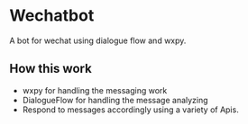 # Wechatbot
A bot for wechat using dialogue flow and wxpy.

## How this work
- wxpy for handling the messaging work
- DialogueFlow for handling the message analyzing
- Respond to messages accordingly using a variety of Apis.
